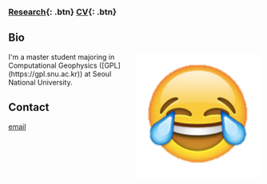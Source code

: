 ###  [Research](/research){: .btn}      [CV](/docs/jhyang_CV.pdf){: .btn}     

## Bio
<img src="img\emoji_happysad.png" alt="happysad emoji" align="right" style="width: 250px;"/>
I'm a master student majoring in Computational Geophysics ([GPL](https://gpl.snu.ac.kr)) at Seoul National University. 

## Contact
[email](malito:sodapop92@gmail.com)

